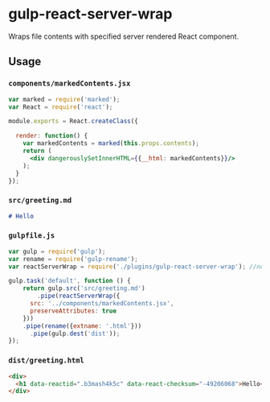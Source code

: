 gulp-react-server-wrap
======================

Wraps file contents with specified server rendered React component.

## Usage

### `components/markedContents.jsx`

```jsx
var marked = require('marked');
var React = require('react');

module.exports = React.createClass({

  render: function() {
    var markedContents = marked(this.props.contents);
    return (
      <div dangerouslySetInnerHTML={{__html: markedContents}}/>
    );
  }
});
```

### `src/greeting.md`

```markdown
# Hello
```

### `gulpfile.js`

```js
var gulp = require('gulp');
var rename = require('gulp-rename');
var reactServerWrap = require('./plugins/gulp-react-server-wrap'); //not on npm 

gulp.task('default', function () {
	return gulp.src('src/greeting.md')
		.pipe(reactServerWrap({
      src: '../components/markedContents.jsx',
      preserveAttributes: true
    }))
    .pipe(rename({extname: '.html'}))
	  .pipe(gulp.dest('dist'));
});
```

### `dist/greeting.html`

```html
<div>
  <h1 data-reactid=".b3mash4k5c" data-react-checksum="-49206068">Hello</h1>
</div>
```
